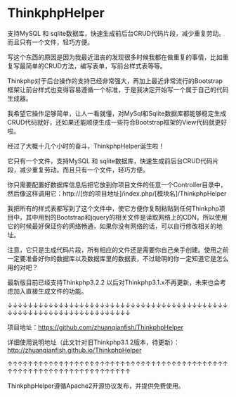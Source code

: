 ThinkphpHelper
==============
支持MySQL 和 sqlite数据库，快速生成前后台CRUD代码片段，减少重复劳动。而且只有一个文件，轻巧方便。

写这个东西的原因是因为我最近沮丧的发现很多时候我都在做重复的事情，比如重复写最简单的CRUD方法，编写表单，写前台样式表等等。

Thinkphp对于后台操作的支持已经非常强大，再加上最近非常流行的Bootstrap框架让前台样式也变得容易遵循一个标准，于是我决定开始写一个属于自己的代码生成器。

我希望它操作足够简单，让人一看就懂，对MySql和Sqlite数据库都能够稳定生成CRUD代码就好，还如果还能顺便生成一些符合Bootstrap框架的View代码就更好啦。

经过了大概十几个小时的奋斗，ThinkphpHelper诞生啦！

它只有一个文件，支持MySQL 和 sqlite数据库，快速生成前后台CRUD代码片段，减少重复劳动。而且只有一个文件，轻巧方便。

你只需要配置好数据库信息后把它放到你项目文件的任意一个Controller目录中，然后像这样调用它：http://[你的项目地址]/index.php/[模块名]/ThinkphpHelper

我把所有的样式表都写到了这个文件中，使它方便你复制粘贴到任何Thinkphp项目中，其中用到的Bootstrap和jquery的相关文件是读取网络上的CDN，所以使用它的时候最好保证你的网络畅通，如果你没有网络的话，可以自行修改相关的地址。

注意，它只是生成代码片段，所有相应的文件还是需要你自己亲手创建。使用之前一定要准备好你的数据库以及数据库里的数据表，不过聪明的你一定知道它是怎么用的对吧？

最新版目前已经支持Thinkphp3.2.2
以后对Thinkphp3.1.x不再更新，未来也会考虑加入直接生成文件的功能。

↓↓↓↓↓↓↓↓↓↓↓↓↓↓↓↓↓↓↓↓↓↓↓↓↓↓↓↓↓↓↓↓↓↓↓↓↓↓↓↓↓↓↓↓↓↓↓↓↓↓↓↓↓↓↓↓↓↓↓↓↓↓↓↓↓↓↓

项目地址：https://github.com/zhuanqianfish/ThinkphpHelper

详细使用说明地址（此文针对旧Thinkphp3.1.2版本，待更新）：http://zhuanqianfish.github.io/ThinkphpHelper

↑↑↑↑↑↑↑↑↑↑↑↑↑↑↑↑↑↑↑↑↑↑↑↑↑↑↑↑↑↑↑↑↑↑↑↑↑↑↑↑↑↑↑↑↑↑↑↑↑↑↑↑↑↑↑↑↑↑↑↑↑↑↑↑↑↑↑

ThinkphpHelper遵循Apache2开源协议发布，并提供免费使用。